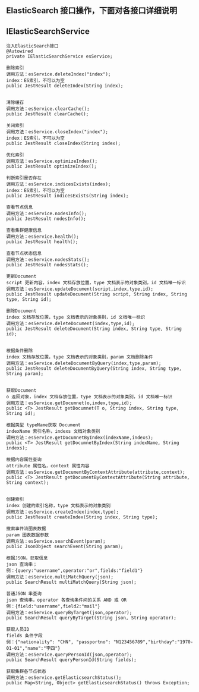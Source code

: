 ## ElasticSearch 接口操作，下面对各接口详细说明
## IElasticSearchService

	注入ElasticSearch接口
	@Autowired
	private IElasticSearchService esService;
	
	删除索引
	调用方法：esService.deleteIndex("index");
	index：ES索引，不可以为空
	public JestResult deleteIndex(String index);
	
	
	清除缓存
	调用方法：esService.clearCache();
	public JestResult clearCache();
	
	关闭索引
	调用方法：esService.closeIndex("index");
	index：ES索引，不可以为空
	public JestResult closeIndex(String index);
	
	优化索引
	调用方法：esService.optimizeIndex();
	public JestResult optimizeIndex();
	
	判断索引是否存在
	调用方法：esService.indicesExists(index);
	index：ES索引，不可以为空
	public JestResult indicesExists(String index);
	
	查看节点信息
	调用方法：esService.nodesInfo();
	public JestResult nodesInfo();
	
	查看集群健康信息
	调用方法：esService.health();
	public JestResult health();
	
	查看节点状态信息
	调用方法：esService.nodesStats();
	public JestResult nodesStats();
	
	更新Document
	script 更新内容，index 文档存放位置，type 文档表示的对象类别，id 文档唯一标识
	调用方法：esService.updateDocument(script,index,type,id);
	public JestResult updateDocument(String script, String index, String type, String id);
	
	删除Document
	index 文档存放位置，type 文档表示的对象类别，id 文档唯一标识
	调用方法：esService.deleteDocument(index,type,id);
	public JestResult deleteDocument(String index, String type, String id);
	
	
	根据条件删除
	index 文档存放位置，type 文档表示的对象类别，param 文档删除条件
	调用方法：esService.deleteDocumentByQuery(index,type,param);
	public JestResult deleteDocumentByQuery(String index, String type, String param);
	
	
	获取Document
	o 返回对象，index 文档存放位置，type 文档表示的对象类别，id 文档唯一标识
	调用方法：esService.getDocumnet(o,index,type,id);
	public <T> JestResult getDocumnet(T o, String index, String type, String id);
	
	根据类型 typeName获取 Document
	indexName 索引名称，indexs 文档对象类别
	调用方法：esService.getDocumnetByIndex(indexName,indexs);
	public <T> JestResult getDocumnetByIndex(String indexName, String indexs);
	
	根据内容属性查询
	attribute 属性名，context 属性内容
	调用方法：esService.getDocumentByContextAttribute(attribute,context);
	public <T> JestResult getDocumentByContextAttribute(String attribute, String context);
	
	
	创建索引
	index 创建的索引名称，type 文档表示的对象类别
	调用方法：esService.createIndex(index,type);
	public JestResult createIndex(String index, String type);
	
	搜索事件流图表数据
	param 图表数据参数
	调用方法：esService.searchEvent(param);
	public JsonObject searchEvent(String param);

	根据JSON，获取信息
	json 查询串；
	例：{query:"username",operator:"or",fields:"field1"}
	调用方法：esService.multiMatchQuery(json);
	public SearchResult multiMatchQuery(String json);

	普通JSON 串查询
	json 查询串，operator 各查询条件间的关系 AND 或 OR
	例：{field:"username",field2:"mail"}
	调用方法：esService.queryByTarget(json,operator);
	public SearchResult queryByTarget(String json, String operator);
	
	获取人员ID
	fields 条件字段
	例：{"nationality": "CHN", "passportno": "N123456789","birthday":"1970-01-01","name":"李四"}
	调用方法：esService.queryPersonId(json,operator);
	public SearchResult queryPersonId(String fields);
	
	获取集群各节点状态
	调用方法：esService.getElasticsearchStatus();
	public Map<String, Object> getElasticsearchStatus() throws Exception;

